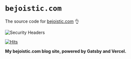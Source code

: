 # `bejoistic.com`

The source code for [bejoistic.com](https://bejoistic.com/) 👌

![Security Headers](https://img.shields.io/security-headers?style=social&url=https%3A%2F%2Fbejoistic.com)

[![Hits](https://hits.seeyoufarm.com/api/count/incr/badge.svg?url=https%3A%2F%2Fgithub.com%2Fshittyweb%2Fweb.bejoistic&count_bg=%2379C83D&title_bg=%23555555&icon=&icon_color=%23E7E7E7&title=hits&edge_flat=true)](https://hits.seeyoufarm.com)

**My bejoistic.com blog site, powered by Gatsby and Vercel.**
